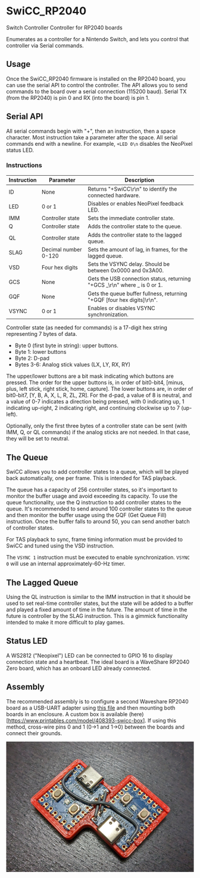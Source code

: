 # SwiCC_RP2040
Switch Controller Controller for RP2040 boards

Enumerates as a controller for a Nintendo Switch, and lets you control that controller via Serial commands.

## Usage
Once the SwiCC_RP2040 firmware is installed on the RP2040 board, you can use the serial API to control the controller. The API allows you to send commands to the board over a serial connection (115200 baud).  Serial TX (from the RP2040) is pin 0 and RX (into the board) is pin 1.

## Serial API
All serial commands begin with "+", then an instruction, then a space character.  Most instruction take a parameter after the space.  All serial commands end with a newline.  For example, `+LED 0\n` disables the NeoPixel status LED.

### Instructions

| Instruction | Parameter | Description |
|--|--|--|
| ID | None | Returns "+SwiCC\r\n" to identify the connected hardware. |
| LED | 0 or 1 | Disables or enables NeoPixel feedback LED. |
| IMM | Controller state | Sets the immediate controller state. |
| Q | Controller state | Adds the controller state to the queue. |
| QL | Controller state | Adds the controller state to the lagged queue. |
| SLAG | Decimal number 0-120 | Sets the amount of lag, in frames, for the lagged queue. |
| VSD | Four hex digits | Sets the VSYNC delay. Should be between 0x0000 and 0x3A00. |
| GCS | None | Gets the USB connection status, returning "+GCS \_\r\n" where _ is 0 or 1. |
| GQF | None | Gets the queue buffer fullness, returning "+GQF [four hex digits]\r\n". |
| VSYNC | 0 or 1 | Enables or disables VSYNC synchronization. |

Controller state (as needed for commands) is a 17-digit hex string representing 7 bytes of data.
- Byte 0 (first byte in string): upper buttons.
- Byte 1: lower buttons
- Byte 2: D-pad
- Bytes 3-6: Analog stick values (LX, LY, RX, RY)

The upper/lower buttons are a bit mask indicating which buttons are pressed.  The order for the upper buttons is, in order of bit0-bit4, [minus, plus, left stick, right stick, home, capture].  The lower buttons are, in order of bit0-bit7, [Y, B, A, X, L, R, ZL, ZR].  For the d-pad, a value of 8 is neutral, and a value of 0-7 indicates a direction being pressed, with 0 indicating up, 1 indicating up-right, 2 indicating right, and continuing clockwise up to 7 (up-left).

Optionally, only the first three bytes of a controller state can be sent (with IMM, Q, or QL commands) if the analog sticks are not needed.  In that case, they will be set to neutral.

## The Queue
SwiCC allows you to add controller states to a queue, which will be played back automatically, one per frame.  This is intended for TAS playback.

The queue has a capacity of 256 controller states, so it's important to monitor the buffer usage and avoid exceeding its capacity. To use the queue functionality, use the Q instruction to add controller states to the queue.  It's recommended to send around 100 controller states to the queue and then monitor the buffer usage using the GQF (Get Queue Fill) instruction. Once the buffer falls to around 50, you can send another batch of controller states.

For TAS playback to sync, frame timing information must be provided to SwiCC and tuned using the VSD instruction.

The `VSYNC 1` instruction must be executed to enable synchronization.  `VSYNC 0` will use an internal approximately-60-Hz timer.

## The Lagged Queue
Using the QL instruction is similar to the IMM instruction in that it should be used to set real-time controller states, but the state will be added to a buffer and played a fixed amount of time in the future.  The amount of time in the future is controller by the SLAG instruction.  This is a gimmick functionality intended to make it more difficult to play games.

## Status LED
A WS2812 ("Neopixel") LED can be connected to GPIO 16 to display connection state and a heartbeat.  The ideal board is a WaveShare RP2040 Zero board, which has an onboard LED already connected.

## Assembly
The recommended assembly is to configure a second Waveshare RP2040 board as a USB-UART adapter using [this file](/documentation/USB_UART_RP2040.uf2) and then mounting both boards in an enclosure. A custom box is available (here)[https://www.printables.com/model/408393-swicc-box].  If using this method, cross-wire pins 0 and 1 (0->1 and 1->0) between the boards and connect their grounds.

![Alt text](/documentation/SwiCCBox.jpg)